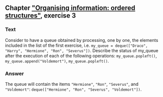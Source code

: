 ## Chapter ["Organising information: ordered structures"](https://comp-think.github.io/book/05.pdf), exercise 3

### Text
Consider to have a queue obtained by processing, one by one, the elements included in the list of the first exercise, i.e. `my_queue = deque(["Draco", "Harry", "Hermione", "Ron", "Severus"])`. Describe the status of my_queue after the execution of each of the following operations: `my_queue.popleft()`, `my_queue.append("Voldemort")`, `my_queue.popleft()`.

### Answer
The queue will contain the items `"Hermione"`, `"Ron"`, `"Severus"`, and  `"Voldemort"`: `deque(["Hermione", "Ron", "Severus", "Voldemort"])`.
